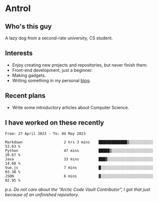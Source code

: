 # Antrol

## Who's this guy

A lazy dog from a second-rate university, CS student.

## Interests

* Enjoy creating new projects and repositories, but never finish them.
* Front-end development, just a beginner.
* Making gadgets.
* Writing something in my personal [blog](https://blog.antrol.xyz/).

## Recent plans

* Write some introductory articles about Computer Science.

<!--
* Try to develop a website for [Anime4KCPP](https://github.com/TianZerL/Anime4KCPP).
* Develop a Markdown renderer which user can customize its css, of course it is GUI-based.~~(If I could finish  it before getting bored)~~
* Work with my [teammates](https://github.com/SWJTU-Lazy-Dogs).
* Find something interests me, as a hobby after finishing my ~~boring~~ homework.
-->

## I have worked on these recently

<!--START_SECTION:waka-->

```text
From: 27 April 2023 - To: 04 May 2023

Markdown                   2 hrs 3 mins    █████████████▒░░░░░░░░░░░   53.63 %
Python                     47 mins         █████▒░░░░░░░░░░░░░░░░░░░   20.67 %
Java                       33 mins         ███▓░░░░░░░░░░░░░░░░░░░░░   14.68 %
Vue.js                     7 mins          █░░░░░░░░░░░░░░░░░░░░░░░░   03.38 %
JSON                       6 mins          ▓░░░░░░░░░░░░░░░░░░░░░░░░   02.95 %
```

<!--END_SECTION:waka-->

*p.s.  Do not care about the "Arctic Code Vault Contributor", I got that just because of an unfinished repository.*

<!--
**qzmlgfj/qzmlgfj** is a ✨ _special_ ✨ repository because its `README.md` (this file) appears on your GitHub profile.

Here are some ideas to get you started:

- 🔭 I’m currently working on ...
- 🌱 I’m currently learning ...
- 👯 I’m looking to collaborate on ...
- 🤔 I’m looking for help with ...
- 💬 Ask me about ...
- 📫 How to reach me: ...
- 😄 Pronouns: ...
- ⚡ Fun fact: ...
-->
